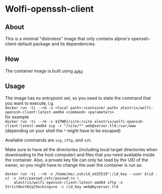 # Wolfi-openssh-client

## About

This is a minimal "distroless" image that only contains alpine's openssh-client-default package and its dependencies.

## How

The container image is built using [`apko`](https://edu.chainguard.dev/open-source/apko/getting-started-with-apko/)

## Usage

The image has no entrypoint set, so you need to state the command that you want to execute, i.g.  
`docker run -ti --rm -v <local path>:<container path> alestrix/wolfi-openssh-client:latest-amd64 <command> <parameters>`  
for example  
`docker run -ti --rm -v ${PWD}/site:/site alestrix/wolfi-openssh-client:latest-amd64 scp -r "/site/*" web@server.tld:/var/www`  
(depending on your shell the `*` might have to be escaped)

Available commands are `scp`, `sftp`, and `ssh`.

Make sure to have all the directories (including local target directories when downloading to the host computer) and files
that you need available inside the container. Also, a private key file can only be read by the UID of the owner, so you might
have to change the user the container is run as:

```
docker run -ti --rm -v /home/me/.ssh/id_ed25519":/id_key --user $(id -u) -v /etc/passwd:/etc/passwd:ro \
    alestrix/wolfi-openssh-client:latest-amd64 sftp -o StrictHostKeyChecking=no -i /id_key web@myserver.tld
```

